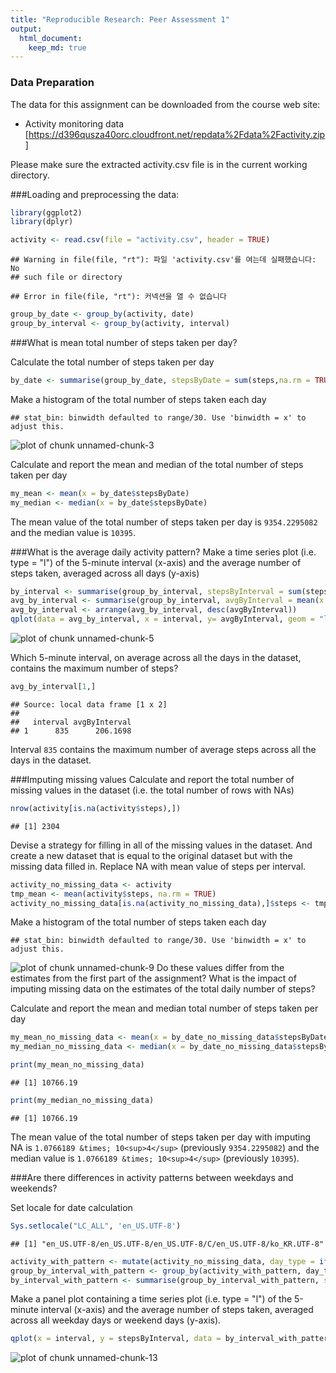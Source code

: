 ```yaml
---
title: "Reproducible Research: Peer Assessment 1"
output: 
  html_document:
    keep_md: true
---
```


### Data Preparation
The data for this assignment can be downloaded from the course web site:

- Activity monitoring data [https://d396qusza40orc.cloudfront.net/repdata%2Fdata%2Factivity.zip]

Please make sure the extracted activity.csv file is in the current working directory.

###Loading and preprocessing the data:


```r
library(ggplot2)
library(dplyr)

activity <- read.csv(file = "activity.csv", header = TRUE)
```

```
## Warning in file(file, "rt"): 파일 'activity.csv'를 여는데 실패했습니다: No
## such file or directory
```

```
## Error in file(file, "rt"): 커넥션을 열 수 없습니다
```

```r
group_by_date <- group_by(activity, date)
group_by_interval <- group_by(activity, interval)
```

###What is mean total number of steps taken per day?

Calculate the total number of steps taken per day

```r
by_date <- summarise(group_by_date, stepsByDate = sum(steps,na.rm = TRUE))
```

Make a histogram of the total number of steps taken each day

```
## stat_bin: binwidth defaulted to range/30. Use 'binwidth = x' to adjust this.
```

![plot of chunk unnamed-chunk-3](figure/unnamed-chunk-3-1.png) 

Calculate and report the mean and median of the total number of steps taken per day

```r
my_mean <- mean(x = by_date$stepsByDate)
my_median <- median(x = by_date$stepsByDate)
```
The mean value of the total number of steps taken per day is ``9354.2295082`` and the median value  is ``10395``.


###What is the average daily activity pattern?
Make a time series plot (i.e. type = "l") of the 5-minute interval (x-axis) and the average number of steps taken, averaged across all days (y-axis)

```r
by_interval <- summarise(group_by_interval, stepsByInterval = sum(steps, na.rm = TRUE))
avg_by_interval <- summarise(group_by_interval, avgByInterval = mean(x = steps, na.rm = TRUE))
avg_by_interval <- arrange(avg_by_interval, desc(avgByInterval))
qplot(data = avg_by_interval, x = interval, y= avgByInterval, geom = "line")
```

![plot of chunk unnamed-chunk-5](figure/unnamed-chunk-5-1.png) 

Which 5-minute interval, on average across all the days in the dataset, contains the maximum number of steps?

```r
avg_by_interval[1,]
```

```
## Source: local data frame [1 x 2]
## 
##   interval avgByInterval
## 1      835      206.1698
```
Interval ``835`` contains the maximum number of average steps across all the days in the dataset.

###Imputing missing values
Calculate and report the total number of missing values in the dataset (i.e. the total number of rows with NAs)


```r
nrow(activity[is.na(activity$steps),])
```

```
## [1] 2304
```

Devise a strategy for filling in all of the missing values in the dataset. And create a new dataset that is equal to the original dataset but with the missing data filled in.
Replace NA with mean value of steps per interval.

```r
activity_no_missing_data <- activity
tmp_mean <- mean(activity$steps, na.rm = TRUE)
activity_no_missing_data[is.na(activity_no_missing_data),]$steps <- tmp_mean
```

Make a histogram of the total number of steps taken each day

```
## stat_bin: binwidth defaulted to range/30. Use 'binwidth = x' to adjust this.
```

![plot of chunk unnamed-chunk-9](figure/unnamed-chunk-9-1.png) 
Do these values differ from the estimates from the first part of the assignment? What is the impact of imputing missing data on the estimates of the total daily number of steps?

Calculate and report the mean and median total number of steps taken per day

```r
my_mean_no_missing_data <- mean(x = by_date_no_missing_data$stepsByDate)
my_median_no_missing_data <- median(x = by_date_no_missing_data$stepsByDate)

print(my_mean_no_missing_data)
```

```
## [1] 10766.19
```

```r
print(my_median_no_missing_data)
```

```
## [1] 10766.19
```
The mean value of the total number of steps taken per day with imputing NA is ``1.0766189 &times; 10<sup>4</sup>`` (previously ``9354.2295082``) and the median value is ``1.0766189 &times; 10<sup>4</sup>`` (previously ``10395``). 

###Are there differences in activity patterns between weekdays and weekends?

Set locale for date calculation

```r
Sys.setlocale("LC_ALL", 'en_US.UTF-8')
```

```
## [1] "en_US.UTF-8/en_US.UTF-8/en_US.UTF-8/C/en_US.UTF-8/ko_KR.UTF-8"
```


```r
activity_with_pattern <- mutate(activity_no_missing_data, day_type = ifelse(weekdays(as.POSIXct(date), abbreviate = TRUE) %in% c("Sat","Sun"), "Weekend", "Weekday"))
group_by_interval_with_pattern <- group_by(activity_with_pattern, day_type, interval)
by_interval_with_pattern <- summarise(group_by_interval_with_pattern, stepsByInterval = sum(steps))
```

Make a panel plot containing a time series plot (i.e. type = "l") of the 5-minute interval (x-axis) and the average number of steps taken, averaged across all weekday days or weekend days (y-axis).

```r
qplot(x = interval, y = stepsByInterval, data = by_interval_with_pattern, geom="line", facets = (day_type ~ .))
```

![plot of chunk unnamed-chunk-13](figure/unnamed-chunk-13-1.png) 
